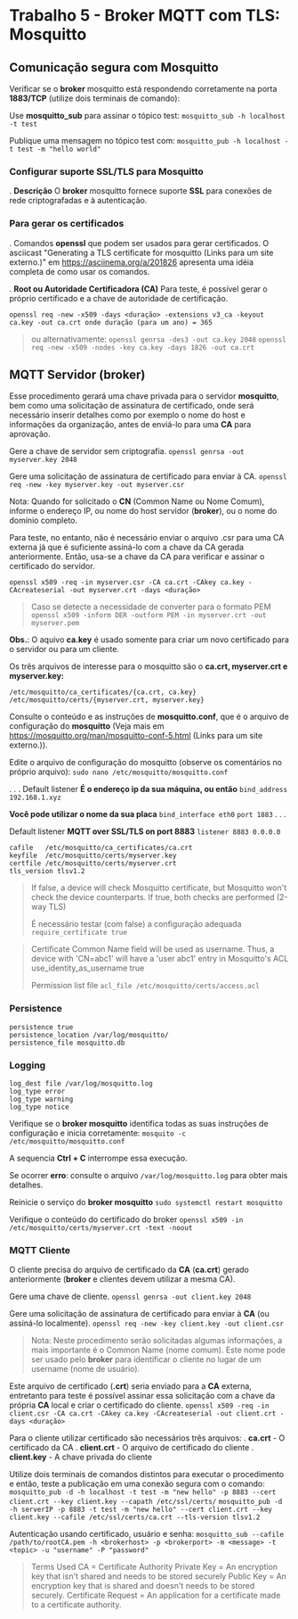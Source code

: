 # Trabalho 5 - Broker MQTT com TLS: Mosquitto

## Comunicação segura com Mosquitto

Verificar se o **broker** mosquitto está respondendo corretamente na porta **1883/TCP** (utilize dois terminais de comando):

Use **mosquitto_sub** para assinar o tópico test:
`mosquitto_sub -h localhost -t test`

Publique uma mensagem no tópico test com:
`mosquitto_pub -h localhost -t test -m "hello world"`

### Configurar suporte **SSL/TLS** para Mosquitto

. **Descrição**
O **broker** mosquitto fornece suporte **SSL** para conexões de rede criptografadas e à autenticação.

### Para gerar os certificados

. Comandos **openssl** que podem ser usados para gerar certificados. 
O asciicast "Generating a TLS certificate for mosquitto (Links para um site externo.)" em https://asciinema.org/a/201826
apresenta uma idéia  completa de como usar os comandos.

. **Root ou Autoridade Certificadora (CA)**
Para teste, é possível gerar o próprio certificado e a chave de autoridade de certificação.

`
openssl req -new -x509 -days <duração> -extensions v3_ca -keyout ca.key -out ca.crt
onde duração (para um ano) = 365
`

> ou alternativamente:
> `openssl genrsa -des3 -out ca.key 2048`
> `openssl req -new -x509 -nodes -key ca.key -days 1826 -out ca.crt`

## MQTT Servidor (broker)

Esse procedimento gerará uma chave privada para o servidor **mosquitto**, bem como uma 
solicitação de assinatura de certificado, onde será necessário inserir detalhes 
como por exemplo o nome do host e informações da organização, antes de enviá-lo para 
uma **CA** para aprovação.

Gere a chave de servidor sem criptografia.
`openssl genrsa -out myserver.key 2048`

Gere uma solicitação de assinatura de certificado para enviar à CA.
`openssl req -new -key myserver.key -out myserver.csr`

  Nota: Quando for solicitado o **CN** (Common Name ou Nome Comum), informe o endereço IP,
        ou nome do host servidor (**broker**), ou o nome do domínio completo.

Para teste, no entanto, não é necessário enviar o arquivo .csr para uma CA externa 
já que é suficiente assiná-lo com a chave da CA gerada anteriormente.
Então, usa-se a chave da CA para verificar e assinar o certificado do servidor.

`openssl x509 -req -in myserver.csr -CA ca.crt -CAkey ca.key -CAcreateserial -out myserver.crt -days <duração>`

> Caso se detecte a necessidade de converter para o formato PEM
>`openssl x509 -inform DER -outform PEM -in myserver.crt -out myserver.pem`

**Obs.**: O aquivo **ca.key** é usado somente para criar um novo certificado para
o servidor ou para um cliente.

Os três arquivos de interesse para o mosquitto são o **ca.crt, 
myserver.crt e myserver.key:**
  ```
/etc/mosquitto/ca_certificates/{ca.crt, ca.key}
  /etc/mosquitto/certs/{myserver.crt, myserver.key}
```

Consulte o conteúdo e as instruções de **mosquitto.conf**, que é o arquivo de configuração 
do **mosquitto** (Veja mais em https://mosquitto.org/man/mosquitto-conf-5.html (Links para um site externo.)).

Edite o arquivo de configuração do mosquitto (observe os comentários no próprio arquivo):
`sudo nano /etc/mosquitto/mosquitto.conf`

. . .
Default listener
**É o endereço ip da sua máquina, ou então**
`bind_address 192.168.1.xyz`

**Você pode utilizar o nome da sua placa**
`bind_interface eth0`
`port 1883`
. . .

Default listener
**MQTT over SSL/TLS on port 8883**
`listener 8883 0.0.0.0`

```
cafile   /etc/mosquitto/ca_certificates/ca.crt
keyfile  /etc/mosquitto/certs/myserver.key
certfile /etc/mosquitto/certs/myserver.crt
tls_version tlsv1.2
```

> If false, a device will check Mosquitto certificate, but Mosquitto won't check
> the device counterparts.
> If true, both checks are performed (2-way TLS)
> 
> É necessário testar (com false) a configuração adequada
> `require_certificate true`

> Certificate Common Name field will be used as username.
> Thus, a device with 'CN=abc1' will have a 'user abc1' entry in Mosquitto's ACL
> use_identity_as_username true
> 
> Permission list file
> `acl_file /etc/mosquitto/certs/access.acl`

### Persistence
```
persistence true
persistence_location /var/log/mosquitto/
persistence_file mosquitto.db
```

### Logging
```
log_dest file /var/log/mosquitto.log
log_type error
log_type warning
log_type notice
```

Verifique se o **broker mosquitto** identifica todas as suas instruções de configuração e inicia corretamente:
`mosquito -c /etc/mosquitto/mosquitto.conf`

A sequencia **Ctrl + C** interrompe essa execução.

Se ocorrer **erro**: consulte o arquivo `/var/log/mosquitto.log` para obter mais detalhes.

Reinicie o serviço do **broker mosquitto**
`sudo systemctl restart mosquitto`

Verifique o conteúdo do certificado do broker 
`openssl x509 -in /etc/mosquitto/certs/myserver.crt -text -noout`

### MQTT Cliente

O cliente precisa do arquivo de certificado da **CA** (**ca.crt**) gerado 
anteriormente (**broker** e clientes devem utilizar a mesma CA).

Gere uma chave de cliente.
`openssl genrsa -out client.key 2048`

Gere uma solicitação de assinatura de certificado para enviar à **CA** 
(ou assiná-lo localmente).
`openssl req -new -key client.key -out client.csr`

> Nota: Neste procedimento serão solicitadas algumas informações, a mais importante
>           é o Common Name (nome comum). Este nome pode ser usado pelo **broker** para 
>           identificar o cliente no lugar de um username (nome de usuário).

Este arquivo de certificado (**.crt**) seria enviado para a **CA** externa, entretanto para 
teste é possível assinar essa solicitação com a chave da própria **CA** local e 
criar o certificado do cliente.
`openssl x509 -req -in client.csr -CA ca.crt -CAkey ca.key -CAcreateserial -out client.crt -days <duração>`

Para o cliente utilizar certificado são necessários três arquivos:
. **ca.crt** - O certificado da CA
. **client.crt** - O arquivo de certificado do cliente
. **client.key** - A chave privada do cliente

Utilize dois terminais de comandos distintos para executar o procedimento e então, teste a publicação em uma conexão segura com o comando:
`mosquitto_pub -d -h localhost -t test -m "new hello" -p 8883 --cert client.crt --key client.key --capath /etc/ssl/certs/`
`mosquitto_pub -d -h serverIP -p 8883 -t test -m "new hello" --cert client.crt --key client.key --cafile /etc/ssl/certs/ca.crt --tls-version tlsv1.2`
 
Autenticação usando certificado, usuário e senha:
`mosquitto_sub --cafile /path/to/rootCA.pem -h <brokerhost> -p <brokerport> -m <message> -t <topic> -u "username" -P "password"`

> Terms Used
> CA = Certificate Authority
> Private Key = An encryption key that isn't shared and needs to be stored securely
> Public Key = An encryption key that is shared and doesn't needs to be stored securely.
> Certificate Request = An application for a certificate made to a certificate authority.
